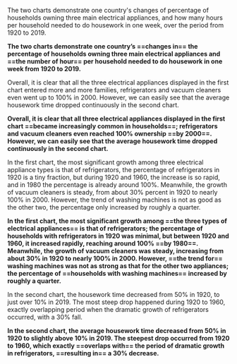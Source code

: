 
The two charts demonstrate one country's changes of percentage of households owning three main electrical appliances, and how many hours per household needed to do housework in one week, over the period from 1920 to 2019.

**The two charts demonstrate one country’s ==changes in== the percentage of households owning three main electrical appliances and ==the number of hour== per household needed to do housework in one week from 1920 to 2019.**

Overall, it is clear that all the three electrical appliances displayed in the first chart entered more and more families, refrigerators and vacuum cleaners even went up to 100% in 2000. However, we can easily see that the average housework time dropped continuously in the second chart.

**Overall, it is clear that all three electrical appliances displayed in the first chart ==became increasingly common in households==; refrigerators and vacuum cleaners even reached 100% ownership ==by 2000==. However, we can easily see that the average housework time dropped continuously in the second chart.**

In the first chart, the most significant growth among three electrical appliance types is that of refrigerators, the percentage of refrigerators in 1920 is a tiny fraction, but during 1920 and 1960, the increase is so rapid, and in 1980 the percentage is already around 100%. Meanwhile, the growth of vacuum cleaners is steady, from about 30% percent in 1920 to nearly 100% in 2000. However, the trend of washing machines is not as good as the other two, the percentage only increased by roughly a quarter.

**In the first chart, the most significant growth among ==the three types of electrical appliances== is that of refrigerators; the percentage of households with refrigerators in 1920 was minimal, but between 1920 and 1960, it increased rapidly, reaching around 100% ==by 1980==. Meanwhile, the growth of vacuum cleaners was steady, increasing from about 30% in 1920 to nearly 100% in 2000. However, ==the trend for== washing machines was not as strong as that for the other two appliances; the percentage of ==households with washing machines== increased by roughly a quarter.**

In the second chart, the housework time decreased from 50% in 1920, to just over 10% in 2019. The most steep drop happened during 1920 to 1960, exactly overlapping period when the dramatic growth of refrigerators occurred, with a 30% fall.

**In the second chart, the average housework time decreased from 50% in 1920 to slightly above 10% in 2019. The steepest drop occurred from 1920 to 1960, which exactly ==overlaps with== the period of dramatic growth in refrigerators, ==resulting in== a 30% decrease.**
